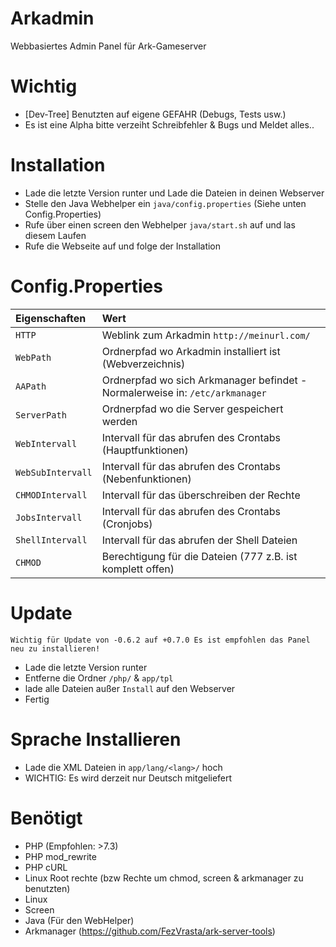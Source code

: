 # Arkadmin 

Webbasiertes Admin Panel für Ark-Gameserver

# Wichtig

- [Dev-Tree] Benutzten auf eigene GEFAHR (Debugs, Tests usw.)
- Es ist eine Alpha bitte verzeiht Schreibfehler & Bugs und Meldet alles..

# Installation

- Lade die letzte Version runter und Lade die Dateien in deinen Webserver
- Stelle den Java Webhelper ein `java/config.properties` (Siehe unten Config.Properties)
- Rufe über einen screen den Webhelper `java/start.sh` auf und las diesem Laufen
- Rufe die Webseite auf und folge der Installation

# Config.Properties

| Eigenschaften | Wert | 
| :--- | :--- |
| `HTTP` | Weblink zum Arkadmin `http://meinurl.com/` |
| `WebPath` | Ordnerpfad wo Arkadmin installiert ist (Webverzeichnis) |
| `AAPath` | Ordnerpfad wo sich Arkmanager befindet - Normalerweise in: `/etc/arkmanager`  |
| `ServerPath` | Ordnerpfad wo die Server gespeichert werden |
| `WebIntervall` | Intervall für das abrufen des Crontabs (Hauptfunktionen) |
| `WebSubIntervall` | Intervall für das abrufen des Crontabs (Nebenfunktionen) |
| `CHMODIntervall` | Intervall für das überschreiben der Rechte |
| `JobsIntervall` | Intervall für das abrufen des Crontabs (Cronjobs) |
| `ShellIntervall` | Intervall für das abrufen der Shell Dateien |
| `CHMOD` | Berechtigung für die Dateien (777 z.B. ist komplett offen) |

# Update

`Wichtig für Update von -0.6.2 auf +0.7.0 Es ist empfohlen das Panel neu zu installieren!`
- Lade die letzte Version runter
- Entferne die Ordner `/php/`  & `app/tpl`
- lade alle Dateien außer `Install` auf den Webserver
- Fertig

# Sprache Installieren

- Lade die XML Dateien in `app/lang/<lang>/` hoch 
- WICHTIG: Es wird derzeit nur Deutsch mitgeliefert 

# Benötigt

- PHP (Empfohlen: >7.3)
- PHP mod_rewrite
- PHP cURL
- Linux Root rechte (bzw Rechte um chmod, screen & arkmanager zu benutzten)
- Linux
- Screen
- Java (Für den WebHelper)
- Arkmanager (https://github.com/FezVrasta/ark-server-tools)

